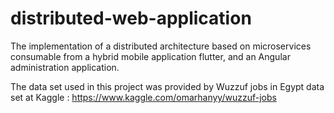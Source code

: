 # distributed-web-application
The implementation of a distributed architecture based on microservices consumable from a hybrid mobile application flutter, and an Angular administration application.

The data set used in this project was provided by Wuzzuf jobs in Egypt data set at Kaggle :
https://www.kaggle.com/omarhanyy/wuzzuf-jobs
